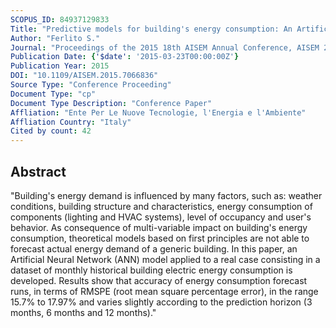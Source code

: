 ```yaml
---
SCOPUS_ID: 84937129833
Title: "Predictive models for building's energy consumption: An Artificial Neural Network (ANN) approach"
Author: "Ferlito S."
Journal: "Proceedings of the 2015 18th AISEM Annual Conference, AISEM 2015"
Publication Date: {'$date': '2015-03-23T00:00:00Z'}
Publication Year: 2015
DOI: "10.1109/AISEM.2015.7066836"
Source Type: "Conference Proceeding"
Document Type: "cp"
Document Type Description: "Conference Paper"
Affliation: "Ente Per Le Nuove Tecnologie, l'Energia e l'Ambiente"
Affliation Country: "Italy"
Cited by count: 42
---
```


## Abstract
"Building's energy demand is influenced by many factors, such as: weather conditions, building structure and characteristics, energy consumption of components (lighting and HVAC systems), level of occupancy and user's behavior. As consequence of multi-variable impact on building's energy consumption, theoretical models based on first principles are not able to forecast actual energy demand of a generic building. In this paper, an Artificial Neural Network (ANN) model applied to a real case consisting in a dataset of monthly historical building electric energy consumption is developed. Results show that accuracy of energy consumption forecast runs, in terms of RMSPE (root mean square percentage error), in the range 15.7% to 17.97% and varies slightly according to the prediction horizon (3 months, 6 months and 12 months)."
